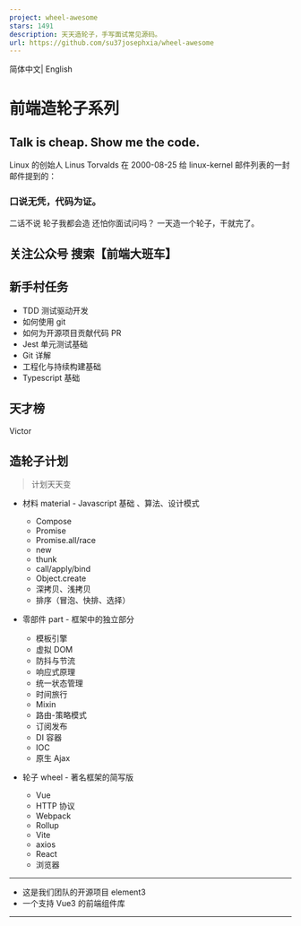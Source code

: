 ```yaml
---
project: wheel-awesome
stars: 1491
description: 天天造轮子，手写面试常见源码。
url: https://github.com/su37josephxia/wheel-awesome
---
```


简体中文| English

前端造轮子系列
=======

Talk is cheap. Show me the code.
--------------------------------

Linux 的创始人 Linus Torvalds 在 2000-08-25 给 linux-kernel 邮件列表的一封邮件提到的：

### 口说无凭，代码为证。

二话不说 轮子我都会造 还怕你面试问吗？ 一天造一个轮子，干就完了。

关注公众号 搜索【前端大班车】
---------------

新手村任务
-----

-   TDD 测试驱动开发
-   如何使用 git
-   如何为开源项目贡献代码 PR
-   Jest 单元测试基础
-   Git 详解
-   工程化与持续构建基础
-   Typescript 基础

天才榜
---

Victor

造轮子计划
-----

> 计划天天变

-   材料 material - Javascript 基础 、算法、设计模式
    
    -   Compose
    -   Promise
    -   Promise.all/race
    -   new
    -   thunk
    -   call/apply/bind
    -   Object.create
    -   深拷贝、浅拷贝
    -   排序（冒泡、快排、选择）
-   零部件 part - 框架中的独立部分
    
    -   模板引擎
    -   虚拟 DOM
    -   防抖与节流
    -   响应式原理
    -   统一状态管理
    -   时间旅行
    -   Mixin
    -   路由-策略模式
    -   订阅发布
    -   DI 容器
    -   IOC
    -   原生 Ajax
-   轮子 wheel - 著名框架的简写版
    
    -   Vue
    -   HTTP 协议
    -   Webpack
    -   Rollup
    -   Vite
    -   axios
    -   React
    -   浏览器

* * *

-   这是我们团队的开源项目 element3
-   一个支持 Vue3 的前端组件库

* * *
